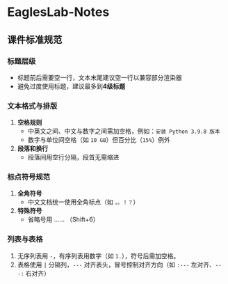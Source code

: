 # EaglesLab-Notes

## 课件标准规范

### 标题层级

- 标题前后需要空一行，文本末尾建议空一行以兼容部分渲染器
- 避免过度使用标题，建议最多到**4级标题**

### 文本格式与排版

1. **空格规则**
   - 中英文之间、中文与数字之间需加空格，例如：`安装 Python 3.9.8 版本`
   - 数字与单位间空格（如 `10 GB`）但百分比（`15%`）例外
2. **段落和换行**
   - 段落间用空行分隔，段首无需缩进

### 标点符号规范

1. **全角符号**
   - 中文文档统一使用全角标点（如 `，。！？`）
2. **特殊符号**
   - 省略号用 …… （Shift+6）

### 列表与表格

1. 无序列表用 `-`，有序列表用数字（如 `1.`），符号后需加空格。
2. 表格使用 `|` 分隔列，`---` 对齐表头，冒号控制对齐方向（如 `:---` 左对齐、`---:` 右对齐）